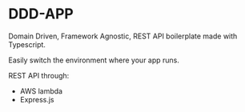
# DDD-APP

Domain Driven, Framework Agnostic, REST API boilerplate made with Typescript.

Easily switch the environment where your app runs.

REST API through:

- AWS lambda
- Express.js

